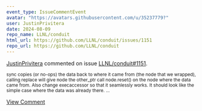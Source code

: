 ```yaml
---
event_type: IssueCommentEvent
avatar: "https://avatars.githubusercontent.com/u/35237779?"
user: JustinPrivitera
date: 2024-08-09
repo_name: LLNL/conduit
html_url: https://github.com/LLNL/conduit/issues/1151
repo_url: https://github.com/LLNL/conduit
---
```


<a href='https://github.com/JustinPrivitera' target='_blank'>JustinPrivitera</a> commented on issue <a href='https://github.com/LLNL/conduit/issues/1151' target='_blank'>LLNL/conduit#1151</a>.

<small>sync copies (or no-ops) the data back to where it came from (the node that we wrapped), calling replace will give node the other_ptr call node.reset() on the node where the data came from. Also change execaccessor so that it seamlessly works. It should look like the simple case where the data was already there....</small>

<a href='https://github.com/LLNL/conduit/issues/1151' target='_blank'>View Comment</a>
